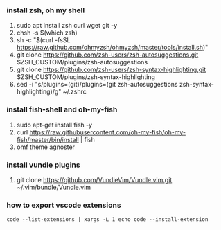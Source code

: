### install zsh, oh my shell
1. sudo apt install zsh curl wget git -y 
2. chsh -s $(which zsh)
3. sh -c "$(curl -fsSL https://raw.github.com/ohmyzsh/ohmyzsh/master/tools/install.sh)"
4. git clone https://github.com/zsh-users/zsh-autosuggestions.git $ZSH_CUSTOM/plugins/zsh-autosuggestions
5. git clone https://github.com/zsh-users/zsh-syntax-highlighting.git $ZSH_CUSTOM/plugins/zsh-syntax-highlighting
6. sed -i "s/plugins=(git)/plugins=(git zsh-autosuggestions zsh-syntax-highlighting)/g" ~/.zshrc

### install fish-shell and oh-my-fish
1. sudo apt-get install fish -y
2. curl https://raw.githubusercontent.com/oh-my-fish/oh-my-fish/master/bin/install | fish
3. omf theme agnoster

### install vundle plugins
1. git clone https://github.com/VundleVim/Vundle.vim.git ~/.vim/bundle/Vundle.vim

### how to export vscode extensions
```
code --list-extensions | xargs -L 1 echo code --install-extension
```
